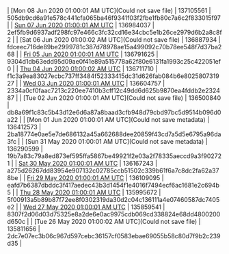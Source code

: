| [Mon 08 Jun 2020 01:00:01 AM UTC](Could not save file) | 137105561 | 505db9cd6a91e578c441cfa065ba46f9341f03f2fbe1fb80c7a6c2f833015f97 | 
| [Sun 07 Jun 2020 01:00:01 AM UTC](https://transfer.sh/13mZyA/trcninja-dbdump-20200607010001.tar.bz2) | 136984037 | 2ef5fb9d6937adf298fc97e466c3fc32cd16e34cbc5e1b26ce2979d6b2a8c8f2 | 
| [Sat 06 Jun 2020 01:00:02 AM UTC](Could not save file) | 136887934 | fdceec716de89be2999781c387d78978ae15a499092c70b78ee548f7d37ba268 | 
| [Fri 05 Jun 2020 01:00:01 AM UTC](https://transfer.sh/T90fl/trcninja-dbdump-20200605010001.tar.bz2) | 136791625 | 9304d1db63edd95d09ae0f41e89a515778a62f80e6131fa1993c25c422051ef0 | 
| [Thu 04 Jun 2020 01:00:02 AM UTC]() | 136711710 | f1c3a9ea83027ecbc737ff3484f52333415dc31d626fab084b6e802580731927 | 
| [Wed 03 Jun 2020 01:00:01 AM UTC]() | 136604757 | 2334a0cf0faac7213c220ee7410b3cff12c49dd6d625b9870ea4fddb2e232487 | 
| [Tue 02 Jun 2020 01:00:01 AM UTC](Could not save file) | 136500840 | db8a69f1c83c5b43d12e6d6a87a8baad3cfb948d79cbd97bc5d9514b096d0a22 | 
| [Mon 01 Jun 2020 01:00:01 AM UTC](Could not save metadata) | 136412573 | 2ba18774e0ae5e7de686132a45a662688dee20859f43cd7a5d5e6795a96da3fc | 
| [Sun 31 May 2020 01:00:01 AM UTC](Could not save metadata) | 136290599 | 19b7a83c79a8ed873ef595ffa5867be49921f2e03a2f78335aeccd9a3f902721 | 
| [Sat 30 May 2020 01:00:01 AM UTC]() | 136167243 | a275d26267dd83954e907132c02785ccb51502c339b61f6a7c8dc2fa62a378be | 
| [Fri 29 May 2020 01:00:01 AM UTC]() | 136109095 | eafd7b6387dbddc3f417aedec43b3d1454f1e4016f7494ecf6ac1681e2c694b5 | 
| [Thu 28 May 2020 01:00:01 AM UTC]() | 135995672 | 5f00913a5b89b87f72ee8f0302319da30d2c04c136111a4e07460587dc7405e2 | 
| [Wed 27 May 2020 01:00:01 AM UTC](https://transfer.sh/HrvBG/trcninja-dbdump-20200527010001.tar.bz2) | 135859541 | 8307f2d06d03d75325e8a2de6e0ac9975cdb069cd338824e68dd4800200d650c | 
| [Tue 26 May 2020 01:00:02 AM UTC](Could not save file) | 135811656 | 2dc7e07ec3b06c967d597cebc36157cf0583ebae69055b58c80d7f9b2c239d35 | 
